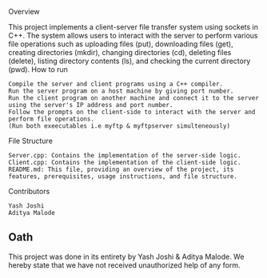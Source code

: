 Overview

This project implements a client-server file transfer system using sockets in C++. The system allows users to interact with the server to perform various file operations such as uploading files (put), downloading files (get), creating directories (mkdir), changing directories (cd), deleting files (delete), listing directory contents (ls), and checking the current directory (pwd).
How to run

    Compile the server and client programs using a C++ compiler.
    Run the server program on a host machine by giving port number.
    Run the client program on another machine and connect it to the server using the server's IP address and port number.
    Follow the prompts on the client-side to interact with the server and perform file operations.
	(Run both exeecutables i.e myftp & myftpserver simulteneously) 
File Structure

    Server.cpp: Contains the implementation of the server-side logic.
    Client.cpp: Contains the implementation of the client-side logic.
    README.md: This file, providing an overview of the project, its features, prerequisites, usage instructions, and file structure.

Contributors

    Yash Joshi
    Aditya Malode


## Oath

This project was done in its entirety by Yash Joshi & Aditya Malode. We hereby state that we have not received unauthorized help of any form.

